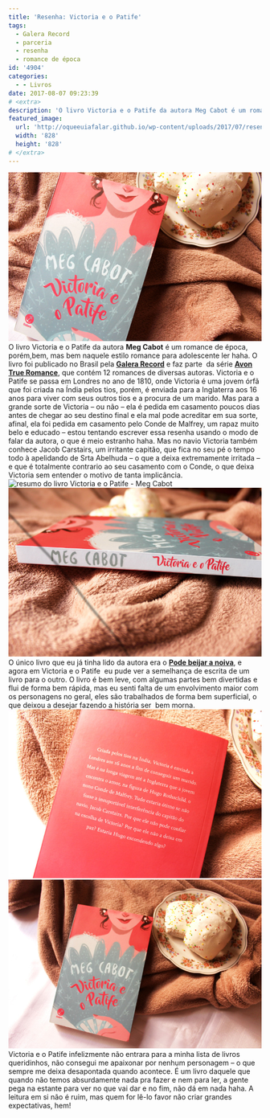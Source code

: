 ```yaml
---
title: 'Resenha: Victoria e o Patife'
tags:
  - Galera Record
  - parceria
  - resenha
  - romance de época
id: '4904'
categories:
  - - Livros
date: 2017-08-07 09:23:39
# <extra>
description: 'O livro Victoria e o Patife da autora Meg Cabot é um romance de época, porém,bem, mas bem naquele estilo romance para adolescente ler haha. O livro foi publicado no Brasil pela Galera Record e faz parte  da série Avon True Romance, que contém 12 romances de diversas autoras. Victoria e o Patife se passa em Londres no ano de 1810, onde Victoria é uma jovem órfã que foi criada na Índia pelos tios, porém, é enviada para a Inglaterra aos 16 anos para viver com seus outros tios e a procura de um marido. Mas para a grande sorte de Victoria – ou não – ela é pedida em casamento poucos dias antes de chegar ao seu destino final e ela mal pode acreditar em sua sorte, afinal, ela foi pedida em casamento pelo Conde de Malfrey, um rapaz &hellip;'
featured_image: 
  url: 'http://oqueeuiafalar.github.io/wp-content/uploads/2017/07/resenha-livro-Victoria-e-o-Patife-Meg-Cabot-1.jpg'
  width: '828'
  height: '828'
# </extra>
---
```


![capa livro Victoria e o Patife de Meg Cabot](/wp-content/uploads/2017/07/resenha-livro-Victoria-e-o-Patife-Meg-Cabot.jpg) O livro Victoria e o Patife da autora **Meg Cabot** é um romance de época, porém,bem, mas bem naquele estilo romance para adolescente ler haha. O livro foi publicado no Brasil pela [**Galera Record**](http://www.record.com.br/grupoeditorial_editora.asp?id_editora=11) e faz parte  da série [**Avon True Romance**](https://www.librarything.com/publisherseries/Avon+True+Romance), que contém 12 romances de diversas autoras. Victoria e o Patife se passa em Londres no ano de 1810, onde Victoria é uma jovem órfã que foi criada na Índia pelos tios, porém, é enviada para a Inglaterra aos 16 anos para viver com seus outros tios e a procura de um marido. Mas para a grande sorte de Victoria – ou não – ela é pedida em casamento poucos dias antes de chegar ao seu destino final e ela mal pode acreditar em sua sorte, afinal, ela foi pedida em casamento pelo Conde de Malfrey, um rapaz muito belo e educado – estou tentando escrever essa resenha usando o modo de falar da autora, o que é meio estranho haha. Mas no navio Victoria também conhece Jacob Carstairs, um irritante capitão, que fica no seu pé o tempo todo à apelidando de Srta Abelhuda – o que a deixa extremamente irritada – e que é totalmente contrario ao seu casamento com o Conde, o que deixa Victoria sem entender o motivo de tanta implicância. ![resumo do livro Victoria e o Patife - Meg Cabot](/wp-content/uploads/2017/07/página-livro-Victoria-e-o-Patife.jpg) ![resenha livro Victoria e o Patife](/wp-content/uploads/2017/07/lombada-do-livro-Victoria-e-o-Patife-de-Meg-Cabot.jpg) O único livro que eu já tinha lido da autora era o [**Pode beijar a noiva**](http://natalia.blog.br/resenha-pode-beijar-a-noiva/), e agora em Victoria e o Patife  eu pude ver a semelhança de escrita de um livro para o outro. O livro é bem leve, com algumas partes bem divertidas e flui de forma bem rápida, mas eu senti falta de um envolvimento maior com os personagens no geral, eles são trabalhados de forma bem superficial, o que deixou a desejar fazendo a história ser  bem morna. ![resumo do livro Victoria e o Patife](/wp-content/uploads/2017/07/contra-capa-Victoria-e-o-Patife.jpg) ![capa do livro victoria e o patife ](/wp-content/uploads/2017/07/resenha-Victoria-e-o-Patife-de-Meg-Cabot.jpg) Victoria e o Patife infelizmente não entrara para a minha lista de livros queridinhos, não consegui me apaixonar por nenhum personagem – o que sempre me deixa desapontada quando acontece. É um livro daquele que quando não temos absurdamente nada pra fazer e nem para ler, a gente pega na estante para ver no que vai dar e no fim, não dá em nada haha. A leitura em si não é ruim, mas quem for lê-lo favor não criar grandes expectativas, hem!
